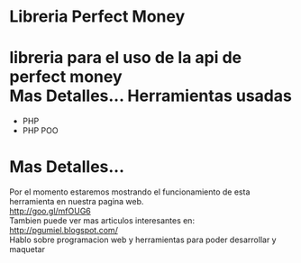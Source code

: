Libreria Perfect Money
===============
libreria para el uso de la api de perfect money <br>
Mas Detalles...
Herramientas usadas
===================
- PHP
- PHP POO

Mas Detalles...
===================
Por el momento estaremos mostrando el funcionamiento de esta herramienta en nuestra pagina web.<br>
http://goo.gl/mfOUG6<br>
Tambien puede ver mas articulos interesantes en:<br>
http://pgumiel.blogspot.com/<br>
Hablo sobre programacion web y herramientas para poder desarrollar y maquetar
